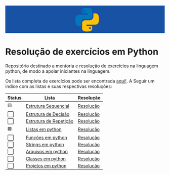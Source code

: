 ![python banner](https://github.com/phmmdev/python-exercises/blob/main/python-banner.jpg)

# Resolução de exercícios em Python
Repositório destinado a mentoria e resolução de exercícios na linguagem python, de modo a apoiar iniciantes na linguagem.

Os lista completa de exercícios pode ser encontrada [aqui!](https://wiki.python.org.br/ListaDeExercicios).
A Seguir um indice com as listas e suas respectivas resoluções:

Status | Lista   | Resolução
--- | --------- | ---------
 :yellow_square: | [Estrutura Sequencial](https://wiki.python.org.br/EstruturaSequencial) | [Resolução](https://github.com/phmmdev/python-exercises/tree/main/exercicios-listas)
 :white_large_square: | [Estrutura de Decisão](https://wiki.python.org.br/EstruturaDeDecisao) | [Resolução](#)
 :white_large_square:| [Estrutura de Repetição](https://wiki.python.org.br/EstruturaDeRepeticao) | [Resolução](#)
 :green_square: | [Listas em python](https://wiki.python.org.br/ExerciciosListas) | [Resolução](https://github.com/phmmdev/python-exercises/tree/main/exercicios-listas)
 :white_large_square: | [Funções em python](https://wiki.python.org.br/ExerciciosFuncoes) | [Resolução](#)
 :white_large_square: | [Strings em python](https://wiki.python.org.br/ExerciciosComStrings) | [Resolução](#)
 :white_large_square: | [Arquivos em python](https://wiki.python.org.br/ExerciciosArquivos) | [Resolução](#)
 :white_large_square: | [Classes em python](https://wiki.python.org.br/ExerciciosClasses) | [Resolução](#)
 :white_large_square: | [Projetos em python](https://wiki.python.org.br/ListaDeExerciciosProjetos) | [Resolução](#)

